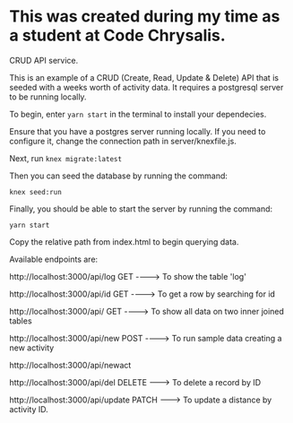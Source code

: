 # This was created during my time as a student at Code Chrysalis.



CRUD API service. 

This is an example of a CRUD (Create, Read, Update & Delete) API that is seeded with a weeks worth of activity data. It requires a postgresql server to be running locally.

To begin, enter 
`yarn start` 
in the terminal to install your dependecies.

Ensure that you have a postgres server running locally. If you need to configure it, change the connection path in server/knexfile.js.

Next, run
`knex migrate:latest`

Then you can seed the database by running the command:

`knex seed:run`

Finally, you should be able to start the server by running the command:

`yarn start`

Copy the relative path from index.html to begin querying data.

Available endpoints are:

http://localhost:3000/api/log      GET  ----> To show the table 'log'


http://localhost:3000/api/id       GET  ----> To get a row by searching for id


http://localhost:3000/api/         GET  ----> To show all data on two inner joined tables


http://localhost:3000/api/new      POST ----> To run sample data creating a new activity

http://localhost:3000/api/newact


http://localhost:3000/api/del     DELETE ---> To delete a record by ID


http://localhost:3000/api/update  PATCH  ---> To update a distance by activity ID.
 
